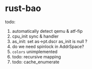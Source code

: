# rust-bao

todo:
1. automatically detect qemu & atf-fip
2. cpu_init sync & handler
3. as_init: set as->pt.dscr
         as_init is null ?
4. do we need spinlock in AddrSpace?
5. `colors` unimplemented
6. todo: recursive mapping
7. todo: cache_enumerate
